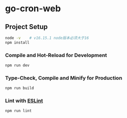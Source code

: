 # go-cron-web

## Project Setup

```sh
node -v    # v16.15.1 node版本必须大于16
npm install
```

### Compile and Hot-Reload for Development

```sh
npm run dev
```

### Type-Check, Compile and Minify for Production

```sh
npm run build
```

### Lint with [ESLint](https://eslint.org/)

```sh
npm run lint
```
